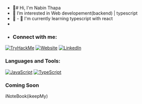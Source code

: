 - 👋# Hi, I'm Nabin Thapa
- 👀 I’m interested in Web developement(backend) | typescript
- 🌱 - 🌱 I'm currently learning typescript with react
- 
- ### Connect with me:

[![TryHackMe](https://img.shields.io/badge/TryHackMe-Profile-blue)](your-profile-link)
[![Website](https://img.shields.io/badge/Website-YourSite-green)]([https://www.yoursite.com](https://nabeen-thapa.github.io/pesonal-profile.github.io/))  
[![LinkedIn](https://img.shields.io/badge/LinkedIn-Profile-blue)]([https://linkedin.com/in/yourprofile](https://www.linkedin.com/in/nabinthapa123/))  



### Languages and Tools:


[![JavaScript](https://img.shields.io/badge/JavaScript-F7DF1E?logo=javascript&logoColor=black)](https://javascript.com) 
[![TypeScript](https://img.shields.io/badge/JavaScript-F7DF1E?logo=javascript&logoColor=black)](https://www.typescriptlang.org/) 


### Coming Soon

iNoteBook(ikeepMy)
<!---
Nabeen-Thapa/Nabeen-Thapa is a ✨ special ✨ repository because its `README.md` (this file) appears on your GitHub profile.
You can click the Preview link to take a look at your changes.
--->

